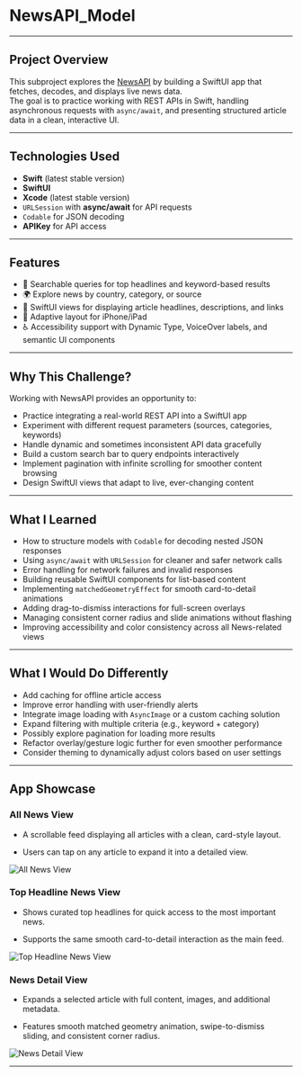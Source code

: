# NewsAPI_Model

---

## Project Overview
This subproject explores the [NewsAPI](https://newsapi.org/docs) by building a SwiftUI app that fetches, decodes, and displays live news data.  
The goal is to practice working with REST APIs in Swift, handling asynchronous requests with `async/await`, and presenting structured article data in a clean, interactive UI.

---

## Technologies Used
- **Swift** (latest stable version)  
- **SwiftUI**  
- **Xcode** (latest stable version)  
- `URLSession` with **async/await** for API requests  
- `Codable` for JSON decoding  
- **APIKey** for API access  

---

## Features
- 🔎 Searchable queries for top headlines and keyword-based results  
- 🌍 Explore news by country, category, or source  
- 📰 SwiftUI views for displaying article headlines, descriptions, and links  
- 📱 Adaptive layout for iPhone/iPad  
- ♿ Accessibility support with Dynamic Type, VoiceOver labels, and semantic UI components   

---

## Why This Challenge?
Working with NewsAPI provides an opportunity to:
- Practice integrating a real-world REST API into a SwiftUI app  
- Experiment with different request parameters (sources, categories, keywords)  
- Handle dynamic and sometimes inconsistent API data gracefully  
- Build a custom search bar to query endpoints interactively  
- Implement pagination with infinite scrolling for smoother content browsing  
- Design SwiftUI views that adapt to live, ever-changing content  

---

## What I Learned

* How to structure models with `Codable` for decoding nested JSON responses
* Using `async/await` with `URLSession` for cleaner and safer network calls
* Error handling for network failures and invalid responses
* Building reusable SwiftUI components for list-based content
* Implementing `matchedGeometryEffect` for smooth card-to-detail animations
* Adding drag-to-dismiss interactions for full-screen overlays
* Managing consistent corner radius and slide animations without flashing
* Improving accessibility and color consistency across all News-related views

---

## What I Would Do Differently

* Add caching for offline article access
* Improve error handling with user-friendly alerts
* Integrate image loading with `AsyncImage` or a custom caching solution
* Expand filtering with multiple criteria (e.g., keyword + category)
* Possibly explore pagination for loading more results
* Refactor overlay/gesture logic further for even smoother performance
* Consider theming to dynamically adjust colors based on user settings

---

## App Showcase

### All News View

- A scrollable feed displaying all articles with a clean, card-style layout.

- Users can tap on any article to expand it into a detailed view.

![All News View](https://github.com/user-attachments/assets/e9519729-1d19-455f-8f8c-5f41e2010c3a)

### Top Headline News View

- Shows curated top headlines for quick access to the most important news.

- Supports the same smooth card-to-detail interaction as the main feed.

![Top Headline News View](https://github.com/user-attachments/assets/98ea1eb7-3820-4e94-9a86-dec9db1199b0)


### News Detail View

- Expands a selected article with full content, images, and additional metadata.

- Features smooth matched geometry animation, swipe-to-dismiss sliding, and consistent corner radius.

![News Detail View](https://github.com/user-attachments/assets/ed46a49b-c23f-432c-905a-83b914d386bb)

---
